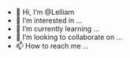 - 👋 Hi, I’m @Lelliam
- 👀 I’m interested in ...
- 🌱 I’m currently learning ...
- 💞️ I’m looking to collaborate on ...
- 📫 How to reach me ...

<!---
Lelliam/Lelliam is a ✨ special ✨ repository because its `README.md` (this file) appears on your GitHub profile.
You can click the Preview link to take a look at your changes.
--->
